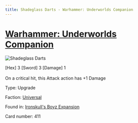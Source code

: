 ```yaml
---
title: Shadeglass Darts - Warhammer: Underworlds Companion
---
```


# [Warhammer: Underworlds Companion](https://guidokessels.github.io/wh-underworlds)

  

![Shadeglass Darts](https://warhammerunderworlds.com/wp-content/uploads/sites/6/2017/12/411_ENG-Shadeglass-Darts.png)

<div class="whu-weapon">[Hex] 3 [Sword] 3 [Damage] 1</div><br /> On a critical hit, this Attack action has +1 Damage

Type: Upgrade

Faction: [Universal](https://guidokessels.github.io/wh-underworlds/factions/universal)

Found in: [Ironskull's Boyz Expansion](https://guidokessels.github.io/wh-underworlds/locations/ironskulls-boyz-expansion)

Card number: 411
